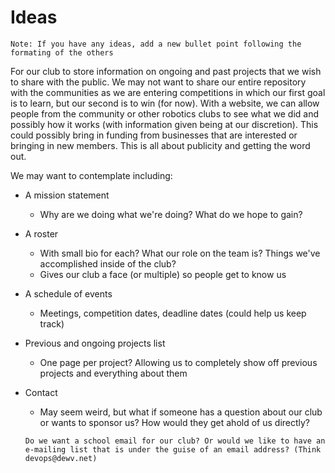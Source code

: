 # Ideas

`Note: If you have any ideas, add a new bullet point following the formating of the others`

For our club to store information on ongoing and past projects that we wish to share with the public.
We may not want to share our entire repository with the communities as we are entering competitions
in which our first goal is to learn, but our second is to win (for now). With a website, we can allow
people from the community or other robotics clubs to see what we did and possibly how it works (with
information given being at our discretion). This could possibly bring in funding from businesses
that are interested or bringing in new members. This is all about publicity and getting the word
out.

We may want to contemplate including:

+ A mission statement

   - Why are we doing what we're doing? What do we hope to gain?
+ A roster

   - With small bio for each? What our role on the team is? Things we've accomplished inside of the club?
   - Gives our club a face (or multiple) so people get to know us
+ A schedule of events

   - Meetings, competition dates, deadline dates (could help us keep track)
+ Previous and ongoing projects list

   - One page per project? Allowing us to completely show off previous projects and everything about
   them
+ Contact

  - May seem weird, but what if someone has a question about our club or wants to sponsor us?
  How would they get ahold of us directly?
  
  `Do we want a school email for our club? Or would we like to have an e-mailing list that is under
  the guise of an email address? (Think devops@dewv.net)`
